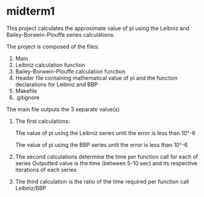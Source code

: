 midterm1
========

This project calculates the approximate value of pi using the Leibniz and Bailey-Borwein-Plouffe series calculations.

The project is composed of the files:

1. Main
2. Leibniz calculation function
3. Bailey-Borwein-Plouffe calculation function
4. Header file containing mathematical value of pi and the function declarations for Leibniz and BBP
5. Makefile
6. .gitignore


The main file outputs the 3 separate value(s)

1. The first calculations:

   The value of pi using the Leibniz series until the error is less than 10^-6
   
   The value of pi using the BBP series until the error is less than 10^-6
2. The second calculations determine the time per function call for each of series
   Outputted value is the time (between 5-10 sec) and its respective iterations of each series
3. The third calculation is the ratio of the time required per function call Leibniz/BBP

